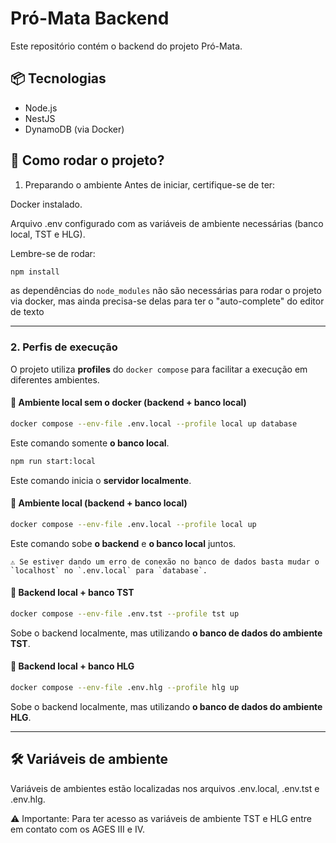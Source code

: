 # Pró-Mata Backend
Este repositório contém o backend do projeto Pró-Mata.

## 📦 Tecnologias
- Node.js
- NestJS
- DynamoDB (via Docker)

## 🚀 Como rodar o projeto?

1. Preparando o ambiente
Antes de iniciar, certifique-se de ter:

Docker instalado.

Arquivo .env configurado com as variáveis de ambiente necessárias (banco local, TST e HLG).

Lembre-se de rodar:
```bash
npm install
```

as dependências do `node_modules` não são necessárias para rodar o projeto via docker, mas ainda precisa-se delas para ter o "auto-complete" do editor de texto

---

### 2. Perfis de execução

O projeto utiliza **profiles** do `docker compose` para facilitar a execução em diferentes ambientes.

#### 🔹 Ambiente local sem o docker (backend + banco local)

```bash
docker compose --env-file .env.local --profile local up database
```

Este comando somente **o banco local**.

```bash
npm run start:local
```

Este comando inicia o **servidor localmente**.

#### 🔹 Ambiente local (backend + banco local)

```bash
docker compose --env-file .env.local --profile local up
```

Este comando sobe **o backend** e **o banco local** juntos.


    ⚠️ Se estiver dando um erro de conexão no banco de dados basta mudar o `localhost` no `.env.local` para `database`.


#### 🔹 Backend local + banco TST

```bash
docker compose --env-file .env.tst --profile tst up
```

Sobe o backend localmente, mas utilizando **o banco de dados do ambiente TST**.


#### 🔹 Backend local + banco HLG

```bash
docker compose --env-file .env.hlg --profile hlg up
```

Sobe o backend localmente, mas utilizando **o banco de dados do ambiente HLG**.

---

## 🛠️ Variáveis de ambiente

Variáveis de ambientes estão localizadas nos arquivos .env.local, .env.tst e .env.hlg.
  
  ⚠️ Importante: Para ter acesso as variáveis de ambiente TST e HLG entre em contato com os AGES III e IV.

